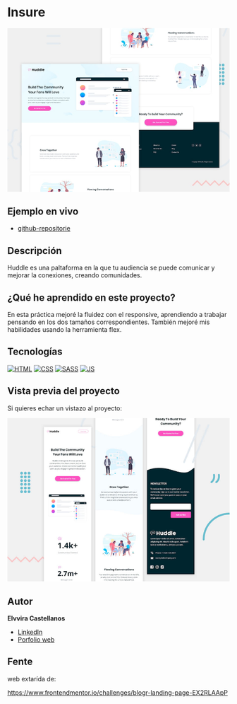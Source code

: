 # Insure

![Imagen del proyecto](https://github.com/elvvira/practica-huddle/blob/main/docs/assets/desktop.jpeg?raw=true)

## Ejemplo en vivo

- [github-repositorie](https://elvvira.github.io/practica-huddle/)

## Descripción 

Huddle es una paltaforma en la que tu audiencia se puede comunicar y mejorar la conexiones, creando comunidades.

## ¿Qué he aprendido en este proyecto? 

En esta práctica mejoré la fluidez con el responsive, aprendiendo a trabajar pensando en los dos tamaños correspondientes. También mejoré mis habilidades usando la herramienta flex. 

## Tecnologías 

<!-- Iconos sacados de: https://github.com/hendrasob/badges/blob/master/README.md y https://github.com/alexandresanlim/Badges4-README.md-Profile -->

[![HTML](https://img.shields.io/badge/HTML5-E34F26?style=for-the-badge&logo=html5&logoColor=white)](https://es.wikipedia.org/wiki/HTML5)
[![CSS](https://img.shields.io/badge/CSS3-1572B6?style=for-the-badge&logo=css3&logoColor=white)](https://es.wikipedia.org/wiki/CSS)
[![SASS](https://img.shields.io/badge/Sass-CC6699?style=for-the-badge&logo=sass&logoColor=white)](https://es.wikipedia.org/wiki/CSS)
[![JS](https://img.shields.io/badge/JavaScript-F7DF1E?style=for-the-badge&logo=javascript&logoColor=black)](https://es.wikipedia.org/wiki/JavaScript)

## Vista previa del proyecto

Si quieres echar un vistazo al proyecto:

![Captura del proyecto](https://github.com/elvvira/huddle-curved/blob/main/docs/assets/mobile.jpeg?raw=true)


## Autor 

**Elvvira Castellanos**

- [LinkedIn](https://www.linkedin.com/in/elvvira-castellanos-39293b208/)
- [Porfolio web](https://elvvira.github.io/portfolio-final/)

## Fente
web extarída de:

https://www.frontendmentor.io/challenges/blogr-landing-page-EX2RLAApP
